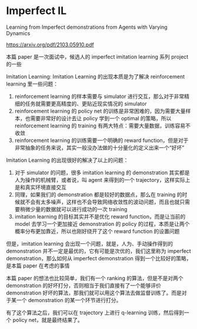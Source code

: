 # Imperfect IL

Learning from Imperfect demonstrations from Agents with Varying Dynamics

https://arxiv.org/pdf/2103.05910.pdf

本篇 paper 是一次面试中，候选人的 imperfect imitation learning 系列 project 的一些

Imitation Learning: Imitation Learning 的出现本质是为了解决 reinforcement learning 里一些问题：
1. reinforcement learning 的样本需要与 simulator 进行交互，那么对于非常精细的任务就需要更高精度的、更贴近现实情况的 simulator
2. reinforcement learning 的 policy net 的训练是非常困难的，因为需要大量样本，也需要非常好的设计去让 policy 学到一个 optimal 的策略，所以 reinforcement learning 的 training 有两大特点：需要大量数据，训练容易不收敛
3. reinforcement learning 的训练需要一个明确的 reward function，但是对于非常抽象的任务来说，其实一般没办法做的十分量化的定义出来一个“好坏”

Imitation Learning 的出现很好的解决了以上的问题：
1. 对于 simulator 的问题，很多 imitation learning 的 demonstration 其实都是人为操作的机械臂，或者说，叫 agent 来得到的一个 trajectory，这样实际上是和真实环境直接交互
2. 同理，如果我们的 demonstration 都是较好的数据点，那么在 training 的时候就不会有太多噪声，这样也不会导致网络收敛性的波动问题，而且也就只需要稍微少量的数据就可以进行成功的一次 training
3. imitation learning 的目标其实并不是优化 reward function，而是让当前的 model 去学习一个更加接近 demonstration 的 policy 的过程，本质是让两个概率分布更加靠近，所以也刚好绕开了这个 reward function 的设置问题

但是，imitation learning 会出现一个问题，就是，人为、手动操作得到的 demonstration 并不一定是最优的，它有可能是次优的，我们这里称为 imperfect demonstration，那么如何从 imperfect demonstration 得到一个比较好的策略，是本篇 paper 在考虑的事情

本篇 paper 的想法也比较简单，我们有一个 ranking 的算法，但是不是对两个 demonstration 的好坏打分，否则相当于我们直接有了一个能够评价 demonstration 好坏的算法，那我们就可以用这个算法去做监督训练了。而是对于某一个 demonstration 的某一个环节进行打分。

有了这个算法之后，我们可以在 trajectory 上进行 q-learning 训练，然后得到一个 policy net，就是最终结果了。

